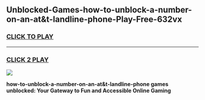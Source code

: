 
## Unblocked-Games-how-to-unblock-a-number-on-an-at&t-landline-phone-Play-Free-632vx
<h3>
<a href="https://premium76.site?title=how-to-unblock-a-number-on-an-at&t-landline-phone&ref=10A">CLICK TO PLAY</a></h3>
<hr>

<h3>
<a href="https://premium76.site?title=how-to-unblock-a-number-on-an-at&t-landline-phone&ref=10A">CLICK 2 PLAY</a>
  
</h3>

<a href="https://premium76.site?title=how-to-unblock-a-number-on-an-at&t-landline-phone&ref=10A"><img src="https://clearcache.store/games.png"></a>


**how-to-unblock-a-number-on-an-at&t-landline-phone games unblocked: Your Gateway to Fun and Accessible Online Gaming**
